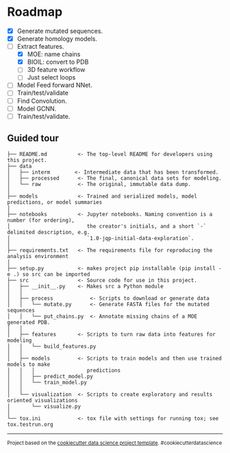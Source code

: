 # Roadmap

* [x] Generate mutated sequences.
* [x] Generate homology models.
* [ ] Extract features.
  * [x] MOE: name chains
  * [x] BIOIL: convert to PDB
  * [ ] 3D feature workflow
  * [ ] Just select loops
* [ ] Model Feed forward NNet.
* [ ] Train/test/validate
* [ ] Find Convolution.
* [ ] Model GCNN.
* [ ] Train/test/validate.

## Guided tour
    ├── README.md          <- The top-level README for developers using this project.
    ├── data
    │   ├── interm        <- Intermediate data that has been transformed.
    │   ├── processed      <- The final, canonical data sets for modeling.
    │   └── raw            <- The original, immutable data dump.
    │
    ├── models             <- Trained and serialized models, model predictions, or model summaries
    │
    ├── notebooks          <- Jupyter notebooks. Naming convention is a number (for ordering),
    │                         the creator's initials, and a short `-` delimited description, e.g.
    │                         `1.0-jqp-initial-data-exploration`.
    │
    ├── requirements.txt   <- The requirements file for reproducing the analysis environment
    │
    ├── setup.py           <- makes project pip installable (pip install -e .) so src can be imported
    ├── src                <- Source code for use in this project.
    │   ├── __init__.py    <- Makes src a Python module
    │   │
    │   ├── process            <- Scripts to download or generate data
    │   │   └── mutate.py      <- Generate FASTA files for the mutated sequences
    │   │   └── put_chains.py  <- Annotate missing chains of a MOE generated PDB.
    │   │
    │   ├── features       <- Scripts to turn raw data into features for modeling
    │   │   └── build_features.py
    │   │
    │   ├── models         <- Scripts to train models and then use trained models to make
    │   │   │                 predictions
    │   │   ├── predict_model.py
    │   │   └── train_model.py
    │   │
    │   └── visualization  <- Scripts to create exploratory and results oriented visualizations
    │       └── visualize.py
    │
    └── tox.ini            <- tox file with settings for running tox; see tox.testrun.org


--------

<p><small>Project based on the <a target="_blank" href="https://drivendata.github.io/cookiecutter-data-science/">cookiecutter data science project template</a>. #cookiecutterdatascience</small></p>
